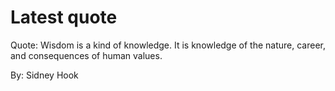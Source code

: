 # Latest quote 

Quote: Wisdom is a kind of knowledge. It is knowledge of the nature, career, and consequences of human values. 

By: Sidney Hook
